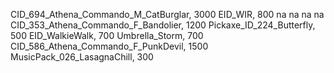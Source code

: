 CID_694_Athena_Commando_M_CatBurglar, 3000
EID_WIR, 800
na
na
na
na
CID_353_Athena_Commando_F_Bandolier, 1200
Pickaxe_ID_224_Butterfly, 500
EID_WalkieWalk, 700
Umbrella_Storm, 700
CID_586_Athena_Commando_F_PunkDevil, 1500
MusicPack_026_LasagnaChill, 300
